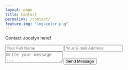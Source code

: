 ```yaml
---
layout: page
title: Contact
permalink: /contact/
feature-img: "img/color.png"
---
```


Contact Jocelyn here!

<form action="https://getsimpleform.com/messages?form_api_token=158b1d670051d16b0bfb913030ced2a2" method="post">
  <!-- the redirect_to is optional, the form will redirect to the referrer on submission -->
  <input type='hidden' name='redirect_to' value='http://unaccomplished.github.io/thank-you/' />
  <input type='text' name='name' placeholder='Your Full Name' />
  <input type='email' name='email' placeholder='Your E-mail Address' />
  <textarea name='message' placeholder='Write your message ...'></textarea>
  <input type='submit' value='Send Message' />
</form>
